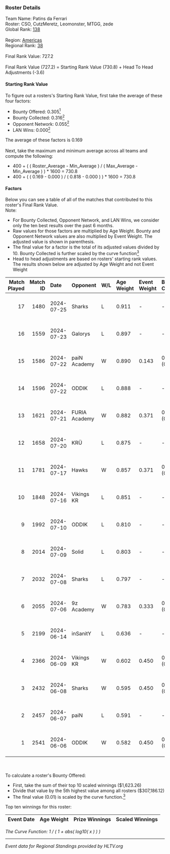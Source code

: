 ### Roster Details<br />
Team Name: Patins da Ferrari<br />
Roster: CSO, CutzMeretz, Leomonster, MTGG, zede<br />
Global Rank: [138](../../standings_global_2024_09_07.md)<br />
<br />
Region: [Americas]( ../../standings_americas_2024_09_07.md)<br />
Regional Rank: [38]( ../../standings_americas_2024_09_07.md)<br />
<br />
Final Rank Value:  727.2<br />
<br />
Final Rank Value (727.2) = Starting Rank Value (730.8) + Head To Head Adjustments (-3.6)<br />

#### Starting Rank Value<br />
To figure out a rosters's Starting Rank Value, first take the average of these four factors:<br />
- Bounty Offered: 0.305[<sup>1</sup>](#table2)
- Bounty Collected: 0.316[<sup>2</sup>](#table1)
- Opponent Network: 0.055[<sup>2</sup>](#table1)
- LAN Wins: 0.000[<sup>2</sup>](#table1)

The average of these factors is 0.169<br />
<br />
Next, take the maximum and minimum average across all teams and compute the following:<br />
- 400 + ( ( Roster_Average - Min_Average ) / ( Max_Average - Min_Average ) ) * 1600 = 730.8
- 400 + ( ( 0.169 - 0.000 ) / ( 0.818 - 0.000 ) ) * 1600 = 730.8


#### Factors<br />
Below you can see a table of all of the matches that contributed to this roster's Final Rank Value.<br />
Note:<br />

- For Bounty Collected, Opponent Network, and LAN Wins, we consider only the ten best results over the past 6 months.
- Raw values for those factors are multiplied by Age Weight. Bounty and Opponent Network values are also multiplied by Event Weight. The adjusted value is shown in parenthesis.
- The final value for a factor is the total of its adjusted values divided by 10. Bounty Collected is further scaled by the curve function[<sup>3</sup>](#curveFunction)
- Head to head adjustments are based on rosters' starting rank values. The results shown below are adjusted by Age Weight and not Event Weight
<span id="table1"></span><br />


| Match Played | Match ID | Date       | Opponent      | W/L | Age Weight | Event Weight | Bounty Collected | Opponent Network | LAN Wins  | H2H Adj. | Roster                                  |
| -: | -: | :- | :- | :- | :- | :- | :- | :- | :- | -: | :- |
|           17 |     1480 | 2024-07-25 | Sharks        | L   | 0.911      | -            | -                | -                | -         |    -5.42 | CSO, CutzMeretz, Leomonster, MTGG, zede |
|           16 |     1559 | 2024-07-23 | Galorys       | L   | 0.897      | -            | -                | -                | -         |   -12.51 | CSO, CutzMeretz, Leomonster, MTGG, zede |
|           15 |     1586 | 2024-07-22 | paiN Academy  | W   | 0.890      | 0.143        | 0.000 (0.000)    | 0.000 (0.000)    | 0 (0.000) |     3.40 | CSO, CutzMeretz, Leomonster, MTGG, zede |
|           14 |     1596 | 2024-07-22 | ODDIK         | L   | 0.888      | -            | -                | -                | -         |    -3.98 | CSO, CutzMeretz, Leomonster, MTGG, zede |
|           13 |     1621 | 2024-07-21 | FURIA Academy | W   | 0.882      | 0.371        | 0.000 (0.000)    | 0.082 (0.027)    | 0 (0.000) |     6.44 | CSO, CutzMeretz, Leomonster, MTGG, zede |
|           12 |     1658 | 2024-07-20 | KRÜ           | L   | 0.875      | -            | -                | -                | -         |   -10.71 | CSO, CutzMeretz, Leomonster, MTGG, zede |
|           11 |     1781 | 2024-07-17 | Hawks         | W   | 0.857      | 0.371        | 0.008 (0.003)    | 0.039 (0.012)    | 0 (0.000) |    10.92 | CSO, CutzMeretz, Leomonster, MTGG, zede |
|           10 |     1848 | 2024-07-16 | Vikings KR    | L   | 0.851      | -            | -                | -                | -         |   -12.20 | CSO, CutzMeretz, Leomonster, MTGG, zede |
|            9 |     1992 | 2024-07-10 | ODDIK         | L   | 0.810      | -            | -                | -                | -         |    -3.96 | bsd, CSO, CutzMeretz, Leomonster, zede  |
|            8 |     2014 | 2024-07-09 | Solid         | L   | 0.803      | -            | -                | -                | -         |   -10.39 | bsd, CSO, CutzMeretz, Leomonster, zede  |
|            7 |     2032 | 2024-07-08 | Sharks        | L   | 0.797      | -            | -                | -                | -         |    -4.89 | bsd, CSO, CutzMeretz, Leomonster, zede  |
|            6 |     2055 | 2024-07-06 | 9z Academy    | W   | 0.783      | 0.333        | 0.000 (0.000)    | 0.060 (0.016)    | 0 (0.000) |     4.52 | bsd, CSO, CutzMeretz, Leomonster, zede  |
|            5 |     2199 | 2024-06-14 | inSanitY      | L   | 0.636      | -            | -                | -                | -         |    -5.87 | CutzMeretz, desh, Leomonster, roz, zede |
|            4 |     2366 | 2024-06-09 | Vikings KR    | W   | 0.602      | 0.450        | 0.006 (0.002)    | 0.454 (0.123)    | 0 (0.000) |     9.57 | CutzMeretz, desh, Leomonster, roz, zede |
|            3 |     2432 | 2024-06-08 | Sharks        | W   | 0.595      | 0.450        | 0.056 (0.015)    | 0.554 (0.148)    | 0 (0.000) |    16.01 | CutzMeretz, desh, Leomonster, roz, zede |
|            2 |     2457 | 2024-06-07 | paiN          | L   | 0.591      | -            | -                | -                | -         |    -0.18 | CutzMeretz, desh, Leomonster, roz, zede |
|            1 |     2541 | 2024-06-06 | ODDIK         | W   | 0.582      | 0.450        | 0.188 (0.049)    | 0.866 (0.227)    | 0 (0.000) |    15.69 | CutzMeretz, desh, Leomonster, roz, zede |

<br />
<span id="table2"></span><br />
To calculate a roster's Bounty Offered:<br />

- First, take the sum of their top 10 scaled winnings ($1,623.26)
- Divide that value by the 5th highest value among all rosters ($307,186.12)
- The final value (0.01) is scaled by the curve function.[<sup>3</sup>](#curveFunction)

Top ten winnings for this roster:<br />

| Event Date | Age Weight | Prize Winnings | Scaled Winnings |
| :- | -: | :- | :- |


<span id="curveFunction"></span>_The Curve Function: 1 / ( 1 + abs( log10( x ) ) )_<br />

---
_Event data for Regional Standings provided by HLTV.org_<br />
